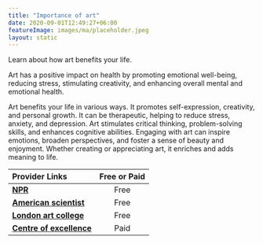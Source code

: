 ```yaml
---
title: "Importance of art"
date: 2020-09-01T12:49:27+06:00
featureImage: images/ma/placeholder.jpeg
layout: static
---
```


Learn about how art benefits your life.

Art has a positive impact on health by promoting emotional well-being, reducing stress, stimulating creativity, and enhancing overall mental and emotional health.

Art benefits your life in various ways. It promotes self-expression, creativity, and personal growth. It can be therapeutic, helping to reduce stress, anxiety, and depression. Art stimulates critical thinking, problem-solving skills, and enhances cognitive abilities. Engaging with art can inspire emotions, broaden perspectives, and foster a sense of beauty and enjoyment. Whether creating or appreciating art, it enriches and adds meaning to life.

| Provider Links      | Free or Paid  |  
| :-----------          | :--------------:      |  
| [**NPR**](https://www.npr.org/2019/12/30/792439555/making-art-is-good-for-your-health-heres-how-to-start-a-habit) | Free | 
| [**American scientist**](https://www.americanscientist.org/article/how-art-can-heal) | Free  | 
| [**London art college**](https://www.londonartcollege.co.uk/art-courses/) | Free  | 
| [**Centre of excellence**](https://www.centreofexcellence.com/) | Paid | 
  

<br/><br/>






